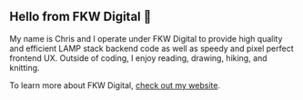 ## Hello from FKW Digital 👋

My name is Chris and I operate under FKW Digital to provide high quality and efficient LAMP stack backend code as well as speedy and pixel perfect frontend UX.
Outside of coding, I enjoy reading, drawing, hiking, and knitting.

To learn more about FKW Digital, [check out my website](https://fkwdigital.com).

